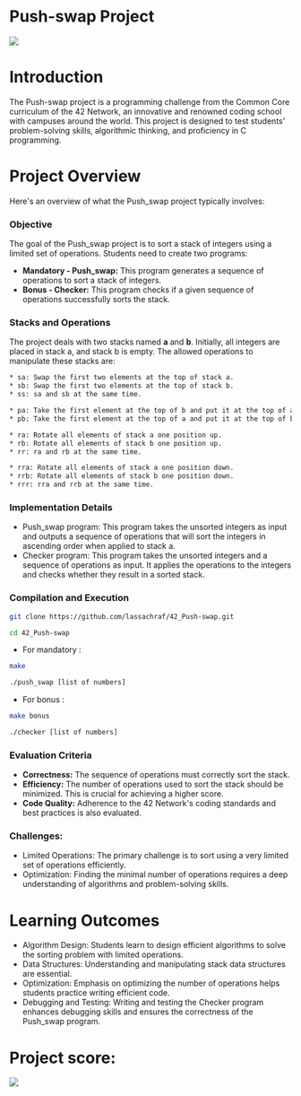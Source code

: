 # Push-swap Project

![](https://repository-images.githubusercontent.com/755983679/82abacf9-c49d-42fc-a0a9-2c0a12394896)

# Introduction

The Push-swap project is a programming challenge from the Common Core curriculum of the 42 Network, an innovative and renowned coding school with campuses around the world. This project is designed to test students' problem-solving skills, algorithmic thinking, and proficiency in C programming. 


# Project Overview

Here's an overview of what the Push_swap project typically involves:

### Objective

The goal of the Push_swap project is to sort a stack of integers using a limited set of operations. Students need to create two programs:

  * **Mandatory - Push_swap:** This program generates a sequence of operations to sort a stack of integers.
  * **Bonus - Checker:** This program checks if a given sequence of operations successfully sorts the stack.

### Stacks and Operations

The project deals with two stacks named **a** and **b**. Initially, all integers are placed in stack a, and stack b is empty. 
The allowed operations to manipulate these stacks are:

```bash
* sa: Swap the first two elements at the top of stack a.
* sb: Swap the first two elements at the top of stack b.
* ss: sa and sb at the same time.
```
```bash
* pa: Take the first element at the top of b and put it at the top of a.
* pb: Take the first element at the top of a and put it at the top of b.
```
```bash
* ra: Rotate all elements of stack a one position up.
* rb: Rotate all elements of stack b one position up.
* rr: ra and rb at the same time.
```
```bash
* rra: Rotate all elements of stack a one position down.
* rrb: Rotate all elements of stack b one position down.
* rrr: rra and rrb at the same time.
```

### Implementation Details

  * Push_swap program: This program takes the unsorted integers as input and outputs a sequence of operations that will sort the integers in ascending order when applied to stack a.
  * Checker program: This program takes the unsorted integers and a sequence of operations as input. It applies the operations to the integers and checks whether they result in a sorted stack.

### Compilation and Execution

```bash
git clone https://github.com/lassachraf/42_Push-swap.git
```
```bash
cd 42_Push-swap
```
* For mandatory :
``` bash
make
```
``` bash
./push_swap [list of numbers]
```
* For bonus :
``` bash
make bonus
```
``` bash
./checker [list of numbers]
```

### Evaluation Criteria

  * **Correctness:** The sequence of operations must correctly sort the stack.
  * **Efficiency:** The number of operations used to sort the stack should be minimized. This is crucial for achieving a higher score.
  * **Code Quality:** Adherence to the 42 Network's coding standards and best practices is also evaluated.

### Challenges:

  * Limited Operations: The primary challenge is to sort using a very limited set of operations efficiently.
  * Optimization: Finding the minimal number of operations requires a deep understanding of algorithms and problem-solving skills.

# Learning Outcomes

  * Algorithm Design: Students learn to design efficient algorithms to solve the sorting problem with limited operations.
  * Data Structures: Understanding and manipulating stack data structures are essential.
  * Optimization: Emphasis on optimizing the number of operations helps students practice writing efficient code.
  * Debugging and Testing: Writing and testing the Checker program enhances debugging skills and ensures the correctness of the Push_swap program.

# Project score:

![](https://blog.kakaocdn.net/dn/ccOHbk/btrmXuGtLet/JzUaL05K8W5AgwZqFkKjC0/img.png)

